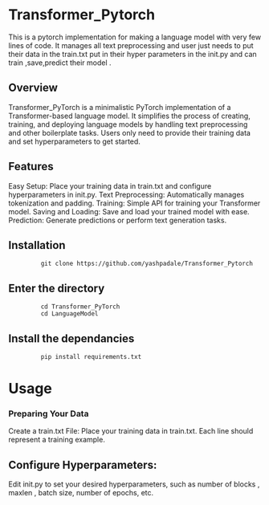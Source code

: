 # Transformer_Pytorch
 This is a pytorch implementation for making a language model with very few lines of code. It manages all text preprocessing and user just needs to put their data in the train.txt put in their hyper parameters in the init.py and can train ,save,predict their model .
## Overview
Transformer_PyTorch is a minimalistic PyTorch implementation of a Transformer-based language model. It simplifies the process of creating, training, and deploying language models by handling text preprocessing and other boilerplate tasks. Users only need to provide their training data and set hyperparameters to get started.
## Features
Easy Setup: Place your training data in train.txt and configure hyperparameters in init.py.
Text Preprocessing: Automatically manages tokenization and padding.
Training: Simple API for training your Transformer model.
Saving and Loading: Save and load your trained model with ease.
Prediction: Generate predictions or perform text generation tasks.

## Installation
             git clone https://github.com/yashpadale/Transformer_Pytorch
## Enter the directory
             cd Transformer_PyTorch
             cd LanguageModel
## Install the dependancies
             pip install requirements.txt

# Usage
### Preparing Your Data
Create a train.txt File:
Place your training data in train.txt. Each line should represent a training example.

## Configure Hyperparameters:
Edit init.py to set your desired hyperparameters, such as number of blocks , maxlen , batch size, number of epochs, etc.

